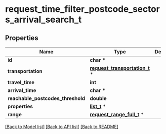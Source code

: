 # request_time_filter_postcode_sectors_arrival_search_t

## Properties
Name | Type | Description | Notes
------------ | ------------- | ------------- | -------------
**id** | **char \*** |  | 
**transportation** | [**request_transportation_t**](request_transportation.md) \* |  | 
**travel_time** | **int** |  | 
**arrival_time** | **char \*** |  | 
**reachable_postcodes_threshold** | **double** |  | 
**properties** | [**list_t**](request_time_filter_postcode_sectors_property.md) \* |  | 
**range** | [**request_range_full_t**](request_range_full.md) \* |  | [optional] 

[[Back to Model list]](../README.md#documentation-for-models) [[Back to API list]](../README.md#documentation-for-api-endpoints) [[Back to README]](../README.md)


